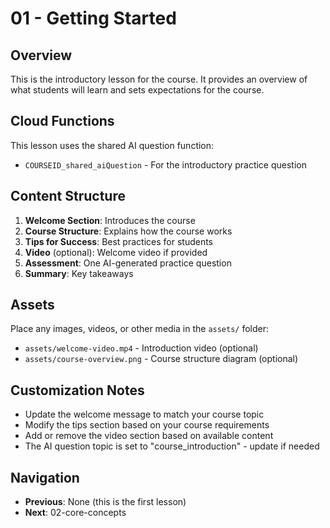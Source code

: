 # 01 - Getting Started

## Overview
This is the introductory lesson for the course. It provides an overview of what students will learn and sets expectations for the course.

## Cloud Functions
This lesson uses the shared AI question function:
- `COURSEID_shared_aiQuestion` - For the introductory practice question

## Content Structure
1. **Welcome Section**: Introduces the course
2. **Course Structure**: Explains how the course works
3. **Tips for Success**: Best practices for students
4. **Video** (optional): Welcome video if provided
5. **Assessment**: One AI-generated practice question
6. **Summary**: Key takeaways

## Assets
Place any images, videos, or other media in the `assets/` folder:
- `assets/welcome-video.mp4` - Introduction video (optional)
- `assets/course-overview.png` - Course structure diagram (optional)

## Customization Notes
- Update the welcome message to match your course topic
- Modify the tips section based on your course requirements
- Add or remove the video section based on available content
- The AI question topic is set to "course_introduction" - update if needed

## Navigation
- **Previous**: None (this is the first lesson)
- **Next**: 02-core-concepts